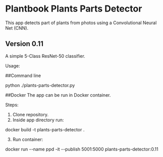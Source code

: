 # Plantbook Plants Parts Detector 
This app detects part of plants from photos using a Convolutional Neural Net (CNN). 

## Version 0.11
A simple 5-Class ResNet-50 classifier.

Usage:

##Command line

  python ./plants-parts-detector.py

##Docker
The app can be run in Docker container.

Steps:

1. Clone repository.
2. Inside app directory run:

  docker build -t plants-parts-detector .

3. Run container:

  docker run --name ppd -it --publish 5001:5000 plants-parts-detector:0.11
  
